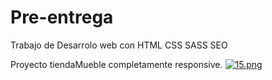 # Pre-entrega
Trabajo de Desarrolo web con 
HTML
CSS
SASS
SEO

Proyecto tiendaMueble completamente responsive.
[![15.png](https://i.postimg.cc/BZKgh52z/15.png)](https://postimg.cc/qgpyq3bc)
